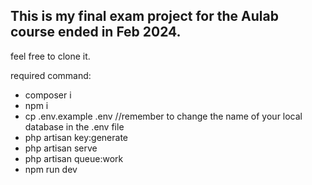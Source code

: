## This is my final exam project for the Aulab course ended in Feb 2024.

feel free to clone it.

required command:
- composer i
- npm i
- cp .env.example .env  //remember to change the name of your local database in the .env file
- php artisan key:generate
- php artisan serve
- php artisan queue:work
- npm  run dev